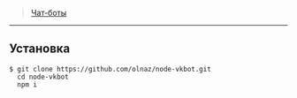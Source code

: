 
> [Чат-боты](https://vk.com/botsforchats)

  ---

## Установка
    $ git clone https://github.com/olnaz/node-vkbot.git
      cd node-vkbot
      npm i
